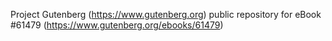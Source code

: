 Project Gutenberg (https://www.gutenberg.org) public repository for eBook #61479 (https://www.gutenberg.org/ebooks/61479)
